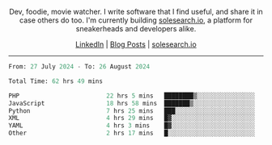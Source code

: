 <p align="center">Dev, foodie, movie watcher. I write software that I find useful, and share it in case others do too. I'm currently building <a href="https://solesearch.io">solesearch.io</a>, a platform for sneakerheads and developers alike.</p>
<p align="center">
  <a href="https://www.linkedin.com/in/peter-rauscher">LinkedIn</a>
  |
  <a href="https://dev.to/peterrauscher">Blog Posts</a>
  |
  <a href="https://solesearch.io">solesearch.io</a>
</p>
<hr/>
<!--START_SECTION:waka-->

```python
From: 27 July 2024 - To: 26 August 2024

Total Time: 62 hrs 49 mins

PHP                        22 hrs 5 mins   ████████▒░░░░░░░░░░░░░░░░   33.93 %
JavaScript                 18 hrs 58 mins  ███████▒░░░░░░░░░░░░░░░░░   29.13 %
Python                     7 hrs 25 mins   ███░░░░░░░░░░░░░░░░░░░░░░   11.42 %
XML                        4 hrs 29 mins   █▓░░░░░░░░░░░░░░░░░░░░░░░   06.89 %
YAML                       4 hrs 3 mins    █▓░░░░░░░░░░░░░░░░░░░░░░░   06.24 %
Other                      2 hrs 17 mins   █░░░░░░░░░░░░░░░░░░░░░░░░   03.51 %
```

<!--END_SECTION:waka-->
